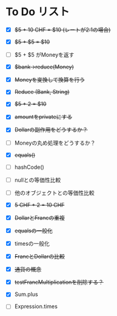 # To Do リスト

- [x] ~~$5 + 10 CHF = $10 (レートが2:1の場合)~~
- [x] ~~$5 + $5 = $10~~
- [ ] $5 + $5 がMoneyを返す
- [x] ~~$bank->reduce(Money)~~
- [x] ~~Moneyを変換して換算を行う~~
- [x] ~~Reduce (Bank, String)~~
- [x] ~~$5 * 2 = $10~~
- [x] ~~amountをprivateにする~~
- [x] ~~Dollarの副作用をどうするか？~~
- [ ] Moneyの丸め処理をどうするか？
- [x] ~~equals()~~
- [ ] hashCode()
- [ ] nullとの等価性比較
- [ ] 他のオブジェクトとの等価性比較
- [x] ~~5 CHF * 2 = 10 CHF~~
- [x] ~~DollarとFrancの重複~~
- [x] ~~equalsの一般化~~
- [x] timesの一般化
- [x] ~~FrancとDollarの比較~~
- [x] ~~通貨の概念~~
- [x] ~~testFrancMultiplicationを削除する？~~
- [x] Sum.plus
- [ ] Expression.times

